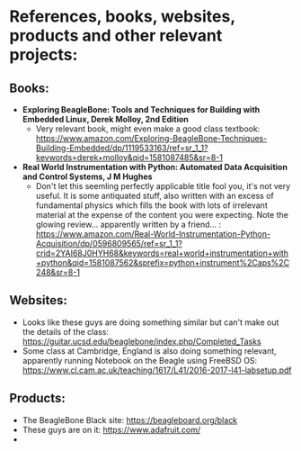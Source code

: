 # References, books, websites, products and other relevant projects:

Books:
---
- **Exploring BeagleBone: Tools and Techniques for Building with Embedded Linux, Derek Molloy, 2nd Edition**
    - Very relevant book, might even make a good class textbook: https://www.amazon.com/Exploring-BeagleBone-Techniques-Building-Embedded/dp/1119533163/ref=sr_1_1?keywords=derek+molloy&qid=1581087485&sr=8-1
- **Real World Instrumentation with Python: Automated Data Acquisition and Control Systems, J M Hughes** 
    - Don't let this seemling perfectly applicable title fool you, it's not very useful. It is some antiquated stuff, also written with an excess of fundamental physics which fills the book with lots of irrelevant material at the expense of the content you were expecting. Note the glowing review... apparently written by a friend... : https://www.amazon.com/Real-World-Instrumentation-Python-Acquisition/dp/0596809565/ref=sr_1_1?crid=2YAI68J0HYH68&keywords=real+world+instrumentation+with+python&qid=1581087562&sprefix=python+instrument%2Caps%2C248&sr=8-1

Websites:
---
- Looks like these guys are doing something similar but can't make out the details of the class: https://guitar.ucsd.edu/beaglebone/index.php/Completed_Tasks
- Some class at Cambridge, England is also doing something relevant, apparently running Notebook on the Beagle using FreeBSD OS: https://www.cl.cam.ac.uk/teaching/1617/L41/2016-2017-l41-labsetup.pdf

Products:
---
- The BeagleBone Black site: https://beagleboard.org/black
- These guys are on it: https://www.adafruit.com/
- 

